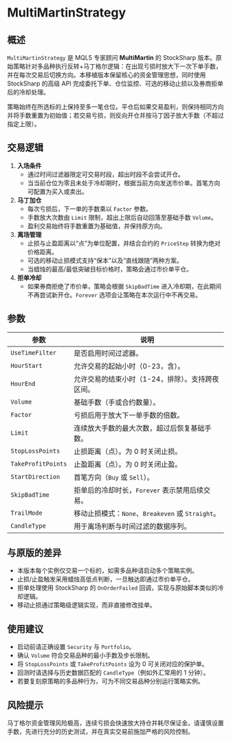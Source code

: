 # MultiMartinStrategy

## 概述

`MultiMartinStrategy` 是 MQL5 专家顾问 **MultiMartin** 的 StockSharp 版本。原始策略针对多品种执行反转+马丁格尔逻辑：在出现亏损时放大下一次下单手数，并在每次交易后切换方向。本移植版本保留核心的资金管理思想，同时使用 StockSharp 的高级 API 完成委托下单、仓位监控、可选的移动止损以及券商拒单后的冷却处理。

策略始终在所选标的上保持至多一笔仓位。平仓后如果交易盈利，则保持相同方向并将手数重置为初始值；若交易亏损，则反向开仓并按马丁因子放大手数（不超过指定上限）。

## 交易逻辑

1. **入场条件**
   - 通过时间过滤器限定可交易时段，超出时段不会尝试开仓。
   - 当当前仓位为零且未处于冷却期时，根据当前方向发送市价单。首笔方向可配置为买入或卖出。
2. **马丁加仓**
   - 每次亏损后，下一单的手数乘以 `Factor` 参数。
   - 手数放大次数由 `Limit` 限制，超出上限后自动回落至基础手数 `Volume`。
   - 盈利交易始终将手数重置为基础值，并保持原方向。
3. **离场管理**
   - 止损与止盈距离以“点”为单位配置，并结合合约的 `PriceStep` 转换为绝对价格距离。
   - 可选的移动止损模式支持“保本”以及“直线跟随”两种方案。
   - 当蜡烛的最高/最低突破目标价格时，策略会通过市价单平仓。
4. **拒单冷却**
   - 如果券商拒绝了市价单，策略会根据 `SkipBadTime` 进入冷却期，在此期间不再尝试新开仓。`Forever` 选项会让策略在本次运行中不再交易。

## 参数

| 参数 | 说明 |
| --- | --- |
| `UseTimeFilter` | 是否启用时间过滤器。 |
| `HourStart` | 允许交易的起始小时（0-23，含）。 |
| `HourEnd` | 允许交易的结束小时（1-24，排除）。支持跨夜区间。 |
| `Volume` | 基础手数（手或合约数量）。 |
| `Factor` | 亏损后用于放大下一单手数的倍数。 |
| `Limit` | 连续放大手数的最大次数，超过后恢复基础手数。 |
| `StopLossPoints` | 止损距离（点）。为 0 时关闭止损。 |
| `TakeProfitPoints` | 止盈距离（点）。为 0 时关闭止盈。 |
| `StartDirection` | 首笔方向（`Buy` 或 `Sell`）。 |
| `SkipBadTime` | 拒单后的冷却时长，`Forever` 表示禁用后续交易。 |
| `TrailMode` | 移动止损模式：`None`、`Breakeven` 或 `Straight`。 |
| `CandleType` | 用于离场判断与时间过滤的数据序列。 |

## 与原版的差异

- 本版本每个实例仅交易一个标的，如需多品种请启动多个策略实例。
- 止损/止盈触发采用蜡烛高低点判断，一旦触达即通过市价单平仓。
- 拒单处理使用 StockSharp 的 `OnOrderFailed` 回调，实现与原始脚本类似的冷却逻辑。
- 移动止损通过策略级逻辑实现，而非直接修改挂单。

## 使用建议

- 启动前请正确设置 `Security` 与 `Portfolio`。
- 确认 `Volume` 符合交易品种的最小手数及步长限制。
- 将 `StopLossPoints` 或 `TakeProfitPoints` 设为 0 可关闭对应的保护单。
- 回测时请选择与历史数据匹配的 `CandleType`（例如外汇常用的 1 分钟）。
- 若要复刻原策略的多品种行为，可为不同交易品种分别运行策略实例。

## 风险提示

马丁格尔资金管理风险极高，连续亏损会快速放大持仓并耗尽保证金。请谨慎设置手数，先进行充分的历史测试，并在真实交易前施加严格的风险控制。
